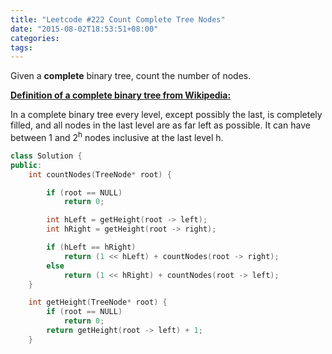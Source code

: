 ```yaml
---
title: "Leetcode #222 Count Complete Tree Nodes"
date: "2015-08-02T18:53:51+08:00"
categories:
tags:
---
```


                                            
Given a <strong>complete</strong> binary tree, count the number of nodes.

<strong><u>Definition of a complete binary tree from [
Wikipedia](http://en.wikipedia.org/wiki/Binary_tree#Types_of_binary_trees):</u></strong>

In a complete binary tree every level, except possibly the last, is completely filled, and all nodes in the last level are as far left as possible. It can have between 1 and 2<sup>h</sup> nodes inclusive at the last level h.



```cpp
class Solution {
public:
    int countNodes(TreeNode* root) {

        if (root == NULL)
            return 0;

        int hLeft = getHeight(root -> left);
        int hRight = getHeight(root -> right);

        if (hLeft == hRight)
            return (1 << hLeft) + countNodes(root -> right);
        else
            return (1 << hRight) + countNodes(root -> left);
    }

    int getHeight(TreeNode* root) {
        if (root == NULL)
            return 0;
        return getHeight(root -> left) + 1;
    }
